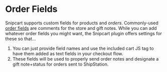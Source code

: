# Order Fields
Snipcart supports custom fields for products and _orders_. Commonly-used [order fields](https://docs.snipcart.com/v3/configuration/custom-fields#order-custom-fields) are comments for the store and gift notes. While you can add whatever order fields you might want, the Snipcart plugin offers settings for these so that...

1. You can just provide field names and use the included cart JS tag to have them added as text fields in your checkout flow.
2. These fields will be used to properly send order notes and designate a gift note+status for orders sent to ShipStation.